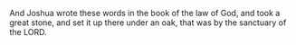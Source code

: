 And Joshua wrote these words in the book of the law of God, and took a great stone, and set it up there under an oak, that was by the sanctuary of the LORD.
